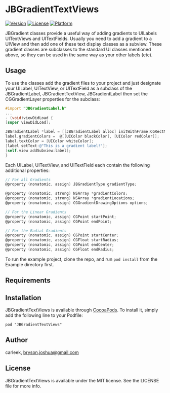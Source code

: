 # JBGradientTextViews

[![Version](https://img.shields.io/cocoapods/v/JBGradientTextViews.svg?style=flat)](http://cocoadocs.org/docsets/JBGradientTextViews)
[![License](https://img.shields.io/cocoapods/l/JBGradientTextViews.svg?style=flat)](http://cocoadocs.org/docsets/JBGradientTextViews)
[![Platform](https://img.shields.io/cocoapods/p/JBGradientTextViews.svg?style=flat)](http://cocoadocs.org/docsets/JBGradientTextViews)


JBGradient classes provide a useful way of adding gradients to UILabels UITextViews and UITextFields.  Usually you need to add a gradient to a UIView and then add one of these text display classes as a subview.  These gradient classes are subclasses to the standard UI classes mentioned above, so they can be used in the same way as your other labels (etc).

## Usage

To use the classes add the gradient files to your project and just designate your UILabel, UITextView, or UITextField as a subclass of the JBGradientLabel, JBGradientTextView, JBGradientLabel then set the CGGradientLayer properties for the subclass:

```objective-c
#import "JBGradientLabel.h"
...
- (void)viewDidLoad {
[super viewDidLoad];

JBGradientLabel *label = [[JBGradientLabel alloc] initWithFrame:CGRectMake(20, 20, 280, 100)];
label.gradientColors =  @[[UIColor blackColor], [UIColor redColor]];
label.textColor = [UIColor whiteColor];
[label setText:@"This is a gradient label!"];
[self.view addSubview:label];
}
```
Each  UILabel, UITextView, and UITextField each contain the following additional properties:

```objective-c
// For all Gradients
@property (nonatomic, assign) JBGradientType gradientType;

@property (nonatomic, strong) NSArray *gradientColors;
@property (nonatomic, strong) NSArray *gradientLocations;
@property (nonatomic, assign) CGGradientDrawingOptions options;

// For the Linear Gradients
@property (nonatomic, assign) CGPoint startPoint;
@property (nonatomic, assign) CGPoint endPoint;

// For the Radial Gradients
@property (nonatomic, assign) CGPoint startCenter;
@property (nonatomic, assign) CGFloat startRadius;
@property (nonatomic, assign) CGPoint endCenter;
@property (nonatomic, assign) CGFloat endRadius;

```

To run the example project, clone the repo, and run `pod install` from the Example directory first.

## Requirements

## Installation

JBGradientTextViews is available through [CocoaPods](http://cocoapods.org). To install
it, simply add the following line to your Podfile:

    pod "JBGradientTextViews"

## Author

carleek, bryson.joshua@gmail.com

## License

JBGradientTextViews is available under the MIT license. See the LICENSE file for more info.

